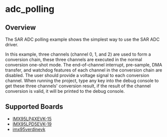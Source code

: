 # adc_polling

## Overview
The SAR ADC polling example shows the simplest way to use the SAR ADC driver.

In this example, three channels (channel 0, 1, and 2) are used to form a conversion chain, 
these three channels are executed in the normal conversion one-shot mode. The end-of-channel
interrupt, pre-sample, DMA transfer, and watchdog features of each channel in the conversion
chain are disabled. The user should provide a voltage signal to each conversion channel. When
running the project, type any key into the debug console to get these three channels' conversion
result, if the result of the channel conversion is valid, it will be printed to the debug console.

## Supported Boards
- [IMX95LP4XEVK-15](../../../_boards/imx95lp4xevk15/driver_examples/sar_adc/polling/example_board_readme.md)
- [IMX95LPD5EVK-19](../../../_boards/imx95lpd5evk19/driver_examples/sar_adc/polling/example_board_readme.md)
- [imx95verdinevk](../../../_boards/imx95verdinevk/driver_examples/sar_adc/polling/example_board_readme.md)
